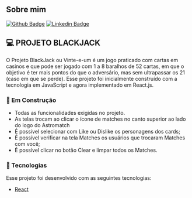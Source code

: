## Sobre mim
[![Github Badge](https://img.shields.io/badge/-Github-000?style=flat-square&logo=Github&logoColor=white&link=https://github.com/m-abdias)](https://github.com/m-abdias)
[![Linkedin Badge](https://img.shields.io/badge/-LinkedIn-blue?style=flat-square&logo=Linkedin&logoColor=white&link=https://www.linkedin.com/in/mariana-abdias-gon%C3%A7alves-16101269/)](https://www.linkedin.com/in/mariana-abdias-gon%C3%A7alves-16101269/)

## 💻 PROJETO BLACKJACK
O Projeto BlackJack ou Vinte-e-um é um jogo praticado com cartas em casinos e que pode ser jogado com 1 a 8 baralhos de 52 cartas, em que o objetivo é ter mais pontos do que o adversário, mas sem ultrapassar os 21 (caso em que se perde).
Esse projeto foi inicialmente construído com a tecnologia em JavaScript e agora implementado em React.js.


### 🚧 Em Construção
- Todas as funcionalidades exigidas no projeto.
- As telas trocam ao clicar o ícone de matches no canto superior ao lado do logo do Astromatch
- É possível selecionar com Like ou Dislike os personagens dos cards;
- É possível verificar na tela Matches os usuários que trocaram Matches com você;
- É possível clicar no botão Clear e limpar todos os Matches.


### 🧪 Tecnologias
Esse projeto foi desenvolvido com as seguintes tecnologias:
- [React](https://reactjs.org)


